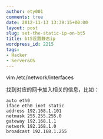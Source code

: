 ```yaml
---
author: ety001
comments: true
date: 2012-11-13 13:39:15+00:00
layout: post
slug: set-the-static-ip-on-bt5
title: bt5设置静态ip
wordpress_id: 2215
tags:
- Hacker
- Server&OS
---
```


vim /etc/network/interfaces

找到对应的网卡加入相关的信息，比如：

    auto eth0
    iface eth0 inet static
    address 192.168.1.101
    netmask 255.255.255.0
    gateway 192.168.1.1
    network 192.168.1.0
    broadcast 192.168.1.255

